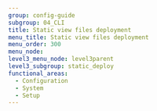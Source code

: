 ```yaml
---
group: config-guide
subgroup: 04_CLI
title: Static view files deployment
menu_title: Static view files deployment
menu_order: 300
menu_node:
level3_menu_node: level3parent
level3_subgroup: static_deploy
functional_areas:
  - Configuration
  - System
  - Setup
---
```

